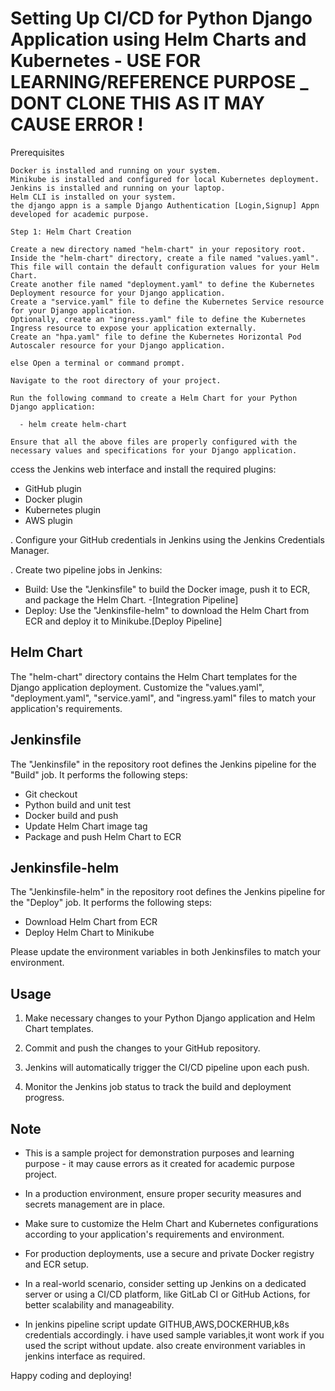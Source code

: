 #  Setting Up CI/CD for Python Django Application using Helm Charts and Kubernetes - USE FOR LEARNING/REFERENCE PURPOSE _ DONT CLONE THIS AS IT MAY CAUSE ERROR ! 


Prerequisites

    Docker is installed and running on your system.
    Minikube is installed and configured for local Kubernetes deployment.
    Jenkins is installed and running on your laptop.
    Helm CLI is installed on your system.
    the django appn is a sample Django Authentication [Login,Signup] Appn developed for academic purpose.

    Step 1: Helm Chart Creation

    Create a new directory named "helm-chart" in your repository root.
    Inside the "helm-chart" directory, create a file named "values.yaml". This file will contain the default configuration values for your Helm Chart.
    Create another file named "deployment.yaml" to define the Kubernetes Deployment resource for your Django application.
    Create a "service.yaml" file to define the Kubernetes Service resource for your Django application.
    Optionally, create an "ingress.yaml" file to define the Kubernetes Ingress resource to expose your application externally.
    Create an "hpa.yaml" file to define the Kubernetes Horizontal Pod Autoscaler resource for your Django application.

    else Open a terminal or command prompt.

    Navigate to the root directory of your project.

    Run the following command to create a Helm Chart for your Python Django application:

      - helm create helm-chart

    Ensure that all the above files are properly configured with the necessary values and specifications for your Django application.


ccess the Jenkins web interface and install the required plugins:
   - GitHub plugin
   - Docker plugin
   - Kubernetes plugin
   - AWS plugin

. Configure your GitHub credentials in Jenkins using the Jenkins Credentials Manager.

. Create two pipeline jobs in Jenkins:
   - Build: Use the "Jenkinsfile" to build the Docker image, push it to ECR, and package the Helm Chart. -[Integration Pipeline]
   - Deploy: Use the "Jenkinsfile-helm" to download the Helm Chart from ECR and deploy it to Minikube.[Deploy Pipeline]

## Helm Chart

The "helm-chart" directory contains the Helm Chart templates for the Django application deployment. Customize the "values.yaml", "deployment.yaml", "service.yaml", and "ingress.yaml" files to match your application's requirements.

## Jenkinsfile

The "Jenkinsfile" in the repository root defines the Jenkins pipeline for the "Build" job. It performs the following steps:
- Git checkout
- Python build and unit test
- Docker build and push
- Update Helm Chart image tag
- Package and push Helm Chart to ECR

## Jenkinsfile-helm

The "Jenkinsfile-helm" in the repository root defines the Jenkins pipeline for the "Deploy" job. It performs the following steps:
- Download Helm Chart from ECR
- Deploy Helm Chart to Minikube

Please update the environment variables in both Jenkinsfiles to match your environment.

## Usage

1. Make necessary changes to your Python Django application and Helm Chart templates.

2. Commit and push the changes to your GitHub repository.

3. Jenkins will automatically trigger the CI/CD pipeline upon each push.

4. Monitor the Jenkins job status to track the build and deployment progress.

## Note

- This is a sample project for demonstration purposes and learning purpose - it may cause errors as it created for academic purpose project.

-  In a production environment, ensure proper security measures and secrets management are in place.

- Make sure to customize the Helm Chart and Kubernetes configurations according to your application's requirements and environment.

- For production deployments, use a secure and private Docker registry and ECR setup.

- In a real-world scenario, consider setting up Jenkins on a dedicated server or using a CI/CD platform, like GitLab CI or GitHub Actions, for better scalability and manageability.

- In jenkins pipeline script update GITHUB,AWS,DOCKERHUB,k8s credentials accordingly. i have used sample variables,it wont work if you used the script without update. also create environment variables in jenkins interface as required. 

Happy coding and deploying!
